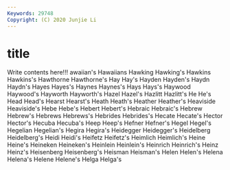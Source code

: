 ```yaml
---
Keywords: 29748
Copyright: (C) 2020 Junjie Li
---
```


# title

Write contents here!!!
awaiian's 
Hawaiians 
Hawking 
Hawking's 
Hawkins 
Hawkins's 
Hawthorne
Hawthorne's 
Hay 
Hay's 
Hayden 
Hayden's 
Haydn 
Haydn's 
Hayes 
Hayes's 
Haynes
Haynes's 
Hays 
Hays's 
Haywood 
Haywood's 
Hayworth 
Hayworth's 
Hazel 
Hazel's 
Hazlitt
Hazlitt's 
He 
He's 
Head 
Head's 
Hearst 
Hearst's 
Heath 
Heath's 
Heather
Heather's 
Heaviside 
Heaviside's 
Hebe 
Hebe's 
Hebert 
Hebert's 
Hebraic 
Hebraic's 
Hebrew
Hebrew's 
Hebrews 
Hebrews's 
Hebrides 
Hebrides's 
Hecate 
Hecate's 
Hector 
Hector's 
Hecuba
Hecuba's 
Heep 
Heep's 
Hefner 
Hefner's 
Hegel 
Hegel's 
Hegelian 
Hegelian's 
Hegira
Hegira's 
Heidegger 
Heidegger's 
Heidelberg 
Heidelberg's 
Heidi 
Heidi's 
Heifetz 
Heifetz's 
Heimlich
Heimlich's 
Heine 
Heine's 
Heineken 
Heineken's 
Heinlein 
Heinlein's 
Heinrich 
Heinrich's 
Heinz
Heinz's 
Heisenberg 
Heisenberg's 
Heisman 
Heisman's 
Helen 
Helen's 
Helena 
Helena's 
Helene
Helene's 
Helga 
Helga's 
